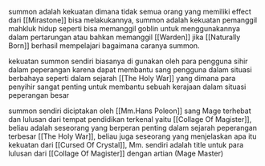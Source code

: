 summon adalah kekuatan dimana tidak semua orang yang memiliki effect dari [[Mirastone]] bisa melakukannya, summon adalah kekuatan pemanggil mahkluk hidup seperti bisa memanggil goblin untuk menggunakannya dalam pertarungan atau bahkan memanggil [[Warden]] jika [[Naturally Born]] berhasil mempelajari bagaimana caranya summon.

kekuatan summon sendiri biasanya di gunakan oleh para pengguna sihir dalam peperangan karena dapat membantu sang pengguna dalam situasi berbahaya seperti dalam sejarah [[The Holy War]] yang dimana para penyihir sangat penting untuk membantu sebuah kerajaan dalam situasi peperangan besar

summon sendiri diciptakan oleh [[Mm.Hans Poleon]] sang Mage terhebat dan lulusan dari tempat pendidikan terkenal yaitu [[Collage Of Magister]], beliau adalah seseorang yang berperan penting dalam sejarah peperangan terbesar [[The Holy War]], beliau juga seseorang yang menjelaskan apa itu kekuatan dari [[Cursed Of Crystal]], Mm. sendiri adalah title untuk para lulusan dari [[Collage Of Magister]] dengan artian (Mage Master)